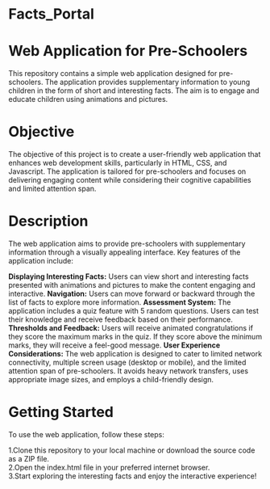 # Facts_Portal
# Web Application for Pre-Schoolers

This repository contains a simple web application designed for pre-schoolers. The application provides supplementary information to young children in the form of short and interesting facts. The aim is to engage and educate children using animations and pictures.

# Objective

The objective of this project is to create a user-friendly web application that enhances web development skills, particularly in HTML, CSS, and Javascript. The application is tailored for pre-schoolers and focuses on delivering engaging content while considering their cognitive capabilities and limited attention span.

# Description

The web application aims to provide pre-schoolers with supplementary information through a visually appealing interface. Key features of the application include:

**Displaying Interesting Facts:** Users can view short and interesting facts presented with animations and pictures to make the content engaging and interactive.
**Navigation:** Users can move forward or backward through the list of facts to explore more information.
**Assessment System:** The application includes a quiz feature with 5 random questions. Users can test their knowledge and receive feedback based on their performance.
**Thresholds and Feedback:** Users will receive animated congratulations if they score the maximum marks in the quiz. If they score above the minimum marks, they will receive a feel-good message.
**User Experience Considerations:** The web application is designed to cater to limited network connectivity, multiple screen usage (desktop or mobile), and the limited attention span of pre-schoolers. It avoids heavy network transfers, uses appropriate image sizes, and employs a child-friendly design.

# Getting Started

To use the web application, follow these steps:

1.Clone this repository to your local machine or download the source code as a ZIP file.<br>
2.Open the index.html file in your preferred internet browser.<br>
3.Start exploring the interesting facts and enjoy the interactive experience!<br>
